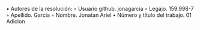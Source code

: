 • Autores de la resolución:
◦ Usuario github. jonagarcia
◦ Legajo. 159.998-7
◦ Apellido. Garcia
◦ Nombre. Jonatan Ariel
• Número y título del trabajo. 01 Adicion
